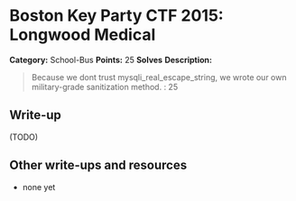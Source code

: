 # Boston Key Party CTF 2015: Longwood Medical

**Category:** School-Bus
**Points:** 25
**Solves** 
**Description:**

> Because we dont trust mysqli_real_escape_string, we wrote our own military-grade sanitization method. : 25

## Write-up

(TODO)

## Other write-ups and resources

* none yet